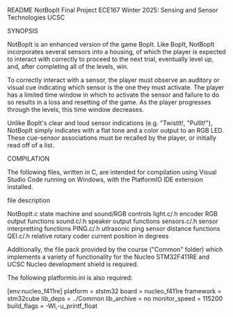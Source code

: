 README
NotBopIt
Final Project
ECE167 Winter 2025: Sensing and Sensor Technologies
UCSC


SYNOPSIS

NotBopIt is an enhanced version of the game BopIt. Like BopIt, NotBopIt incorporates several sensors into a housing, of which the player is expected to interact with correctly to proceed to the next trial, eventually level up, and, after completing all of the levels, win.

To correctly interact with a sensor, the player must observe an auditory or visual cue indicating which sensor is the one they must activate. The player has a limited time window in which to activate the sensor and failure to do so results in a loss and resetting of the game. As the player progresses through the levels, this time window decreases.

Unlike BopIt's clear and loud sensor indications (e.g. "TwistIt!, "PullIt!"), NotBopIt simply indicates with a flat tone and a color output to an RGB LED. These cue-sensor associations must be recalled by the player, or initially read off of a list.


COMPILATION

The following files, written in C, are intended for compilation using Visual Studio Code running on Windows, with the PlatformIO IDE extension installed.

file                    description

NotBopIt.c              state machine and sound/RGB controls
light.c/.h              encoder RGB output functions
sound.c/.h              speaker output functions
sensors.c/.h            sensor interpretting functions
PING.c/.h               utlrasonic ping sensor distance functions
QEI.c/.h                relative rotary coder current position in degrees

Additionally, the file pack provided by the course ("Common" folder) which implements a variety of functionality for the Nucleo STM32F411RE and UCSC Nucleo development shield is required.

The following platformio.ini is also required:

[env:nucleo_f411re]
platform = ststm32
board = nucleo_f411re
framework = stm32cube
lib_deps = ../Common
lib_archive = no
monitor_speed = 115200
build_flags = -Wl,-u_printf_float